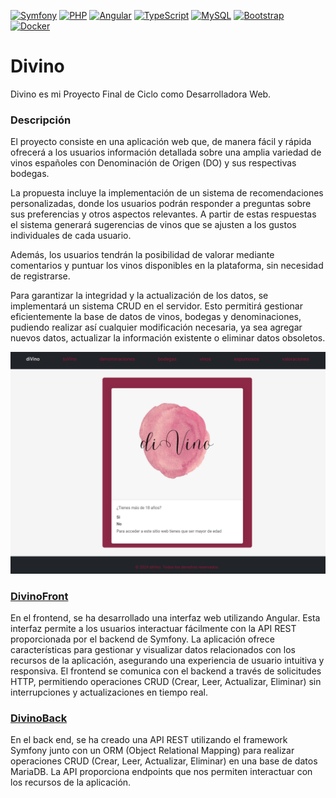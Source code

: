 [![Symfony](https://img.shields.io/badge/Symfony-333333?style=flat&logo=symfony&logoColor=white)](https://symfony.com) 
[![PHP](https://img.shields.io/badge/PHP-777BB4?style=flat&logo=php&logoColor=white)](https://www.php.net) 
[![Angular](https://img.shields.io/badge/Angular-DD0031?style=flat&logo=angular&logoColor=white)](https://angular.io) 
[![TypeScript](https://img.shields.io/badge/TypeScript-3178C6?style=flat&logo=typescript&logoColor=white)](https://www.typescriptlang.org) 
[![MySQL](https://img.shields.io/badge/MySQL-4479A1?style=flat&logo=mysql&logoColor=white)](https://www.mysql.com)
[![Bootstrap](https://img.shields.io/badge/Bootstrap-563D7C?style=flat&logo=bootstrap&logoColor=white)](https://getbootstrap.com) 
[![Docker](https://img.shields.io/badge/Docker-2496ED?style=flat&logo=docker&logoColor=white)](https://www.docker.com)

# Divino
Divino es mi Proyecto Final de Ciclo como Desarrolladora Web.

### Descripción
El proyecto consiste en una aplicación web que, de manera fácil y rápida ofrecerá a los usuarios información detallada sobre una amplia variedad de vinos españoles con Denominación de Origen (DO) y sus respectivas bodegas. 

La propuesta incluye la implementación de un sistema de recomendaciones personalizadas, donde los usuarios podrán responder a preguntas sobre sus preferencias y otros aspectos relevantes. A partir de estas respuestas el sistema generará sugerencias de vinos que se ajusten a los gustos individuales de cada usuario.

Además, los usuarios tendrán la posibilidad de valorar mediante comentarios y puntuar los vinos disponibles en la plataforma, sin necesidad de registrarse. 

Para garantizar la integridad y la actualización de los datos, se implementará un sistema CRUD en el servidor. Esto permitirá gestionar eficientemente la base de datos de vinos, bodegas y denominaciones, pudiendo realizar así cualquier modificación necesaria, ya sea agregar nuevos datos, actualizar la información existente o eliminar datos obsoletos.

![](home.png)

### [DivinoFront](https://github.com/anapi76/divinoFront.git)

En el frontend, se ha desarrollado una interfaz web utilizando Angular. Esta interfaz permite a los usuarios interactuar fácilmente con la API REST proporcionada por el backend de Symfony. La aplicación ofrece características para gestionar y visualizar datos relacionados con los recursos de la aplicación, asegurando una experiencia de usuario intuitiva y responsiva. El frontend se comunica con el backend a través de solicitudes HTTP, permitiendo operaciones CRUD (Crear, Leer, Actualizar, Eliminar) sin interrupciones y actualizaciones en tiempo real.

### [DivinoBack](https://github.com/anapi76/divinoBack.git)

En el back end, se ha creado una API REST utilizando el framework Symfony junto con un ORM (Object Relational Mapping) para realizar operaciones CRUD (Crear, Leer, Actualizar, Eliminar) en una base de datos MariaDB. 
La API proporciona endpoints que nos permiten interactuar con los recursos de la aplicación.

